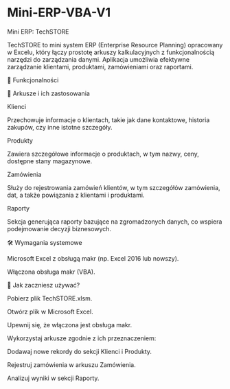 # Mini-ERP-VBA-V1
Mini ERP: TechSTORE

TechSTORE to mini system ERP (Enterprise Resource Planning) opracowany w Excelu, który łączy prostotę arkuszy kalkulacyjnych z funkcjonalnością narzędzi do zarządzania danymi. Aplikacja umożliwia efektywne zarządzanie klientami, produktami, zamówieniami oraz raportami.

🎯 Funkcjonalności

📁 Arkusze i ich zastosowania

Klienci

Przechowuje informacje o klientach, takie jak dane kontaktowe, historia zakupów, czy inne istotne szczegóły.

Produkty

Zawiera szczegółowe informacje o produktach, w tym nazwy, ceny, dostępne stany magazynowe.

Zamówienia

Służy do rejestrowania zamówień klientów, w tym szczegółów zamówienia, dat, a także powiązania z klientami i produktami.

Raporty

Sekcja generująca raporty bazujące na zgromadzonych danych, co wspiera podejmowanie decyzji biznesowych.

🛠 Wymagania systemowe

Microsoft Excel z obsługą makr (np. Excel 2016 lub nowszy).

Włączona obsługa makr (VBA).

🚀 Jak zaczniesz używać?

Pobierz plik TechSTORE.xlsm.

Otwórz plik w Microsoft Excel.

Upewnij się, że włączona jest obsługa makr.

Wykorzystaj arkusze zgodnie z ich przeznaczeniem:

Dodawaj nowe rekordy do sekcji Klienci i Produkty.

Rejestruj zamówienia w arkuszu Zamówienia.

Analizuj wyniki w sekcji Raporty.
